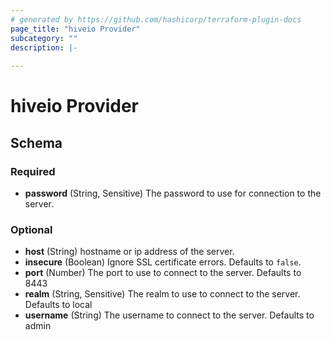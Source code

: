 ```yaml
---
# generated by https://github.com/hashicorp/terraform-plugin-docs
page_title: "hiveio Provider"
subcategory: ""
description: |-
  
---
```


# hiveio Provider





<!-- schema generated by tfplugindocs -->
## Schema

### Required

- **password** (String, Sensitive) The password to use for connection to the server.

### Optional

- **host** (String) hostname or ip address of the server.
- **insecure** (Boolean) Ignore SSL certificate errors. Defaults to `false`.
- **port** (Number) The port to use to connect to the server. Defaults to 8443
- **realm** (String, Sensitive) The realm to use to connect to the server. Defaults to local
- **username** (String) The username to connect to the server. Defaults to admin
